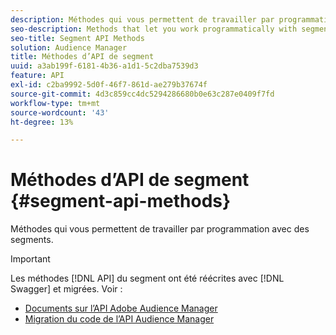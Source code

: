 ```yaml
---
description: Méthodes qui vous permettent de travailler par programmation avec des segments.
seo-description: Methods that let you work programmatically with segments.
seo-title: Segment API Methods
solution: Audience Manager
title: Méthodes d’API de segment
uuid: a3ab199f-6181-4b36-a1d1-5c2dba7539d3
feature: API
exl-id: c2ba9992-5d0f-46f7-861d-ae279b37674f
source-git-commit: 4d3c859cc4dc5294286680b0e63c287e0409f7fd
workflow-type: tm+mt
source-wordcount: '43'
ht-degree: 13%

---
```


# Méthodes d’API de segment {#segment-api-methods}

Méthodes qui vous permettent de travailler par programmation avec des segments.

>[!IMPORTANT]
>
>Les méthodes [!DNL API] du segment ont été réécrites avec [!DNL Swagger] et migrées. Voir :
>
>* [Documents sur l’API Adobe Audience Manager](https://bank.demdex.com/portal/swagger/index.html)
>* [Migration du code de l’API Audience Manager](../../api/api-swagger-migration.md)
